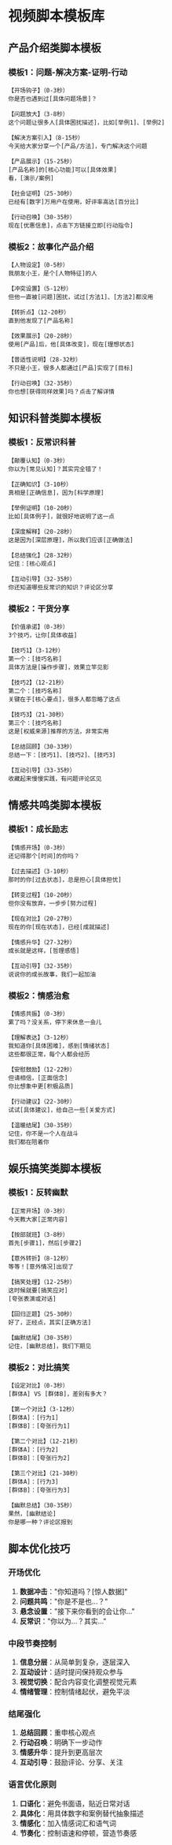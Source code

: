 # 视频脚本模板库

## 产品介绍类脚本模板

### 模板1：问题-解决方案-证明-行动

```
【开场钩子】（0-3秒）
你是否也遇到过[具体问题场景]？

【问题放大】（3-8秒）
这个问题让很多人[具体困扰描述]，比如[举例1]、[举例2]

【解决方案引入】（8-15秒）
今天给大家分享一个[产品/方法]，专门解决这个问题

【产品展示】（15-25秒）
[产品名称]的[核心功能]可以[具体效果]
看，[演示/案例]

【社会证明】（25-30秒）
已经有[数字]万用户在使用，好评率高达[百分比]

【行动召唤】（30-35秒）
现在[优惠信息]，点击下方链接立即[行动指令]
```

### 模板2：故事化产品介绍

```
【人物设定】（0-5秒）
我朋友小王，是个[人物特征]的人

【冲突设置】（5-12秒）
但他一直被[问题]困扰，试过[方法1]、[方法2]都没用

【转折点】（12-20秒）
直到他发现了[产品名称]

【效果展示】（20-28秒）
使用[产品]后，他[具体改变]，现在[理想状态]

【普适性说明】（28-32秒）
不只是小王，很多人都通过[产品]实现了[目标]

【行动召唤】（32-35秒）
你也想[获得同样效果]吗？点击了解详情
```

## 知识科普类脚本模板

### 模板1：反常识科普

```
【颠覆认知】（0-3秒）
你以为[常见认知]？其实完全错了！

【正确知识】（3-10秒）
真相是[正确信息]，因为[科学原理]

【举例证明】（10-20秒）
比如[具体例子]，就很好地说明了这一点

【深度解释】（20-28秒）
这是因为[深层原理]，所以我们应该[正确做法]

【总结强化】（28-32秒）
记住：[核心观点]

【互动引导】（32-35秒）
你还知道哪些反常识的知识？评论区分享
```

### 模板2：干货分享

```
【价值承诺】（0-3秒）
3个技巧，让你[具体收益]

【技巧1】（3-12秒）
第一个：[技巧名称]
具体方法是[操作步骤]，效果立竿见影

【技巧2】（12-21秒）
第二个：[技巧名称]
关键在于[核心要点]，很多人都忽略了这点

【技巧3】（21-30秒）
第三个：[技巧名称]
这是[权威来源]推荐的方法，非常实用

【总结回顾】（30-33秒）
总结一下：[技巧1]、[技巧2]、[技巧3]

【互动引导】（33-35秒）
收藏起来慢慢实践，有问题评论区见
```

## 情感共鸣类脚本模板

### 模板1：成长励志

```
【情感开场】（0-3秒）
还记得那个[时间]的你吗？

【过去描述】（3-10秒）
那时的你[过去状态]，总是担心[具体担忧]

【转变过程】（10-20秒）
但你没有放弃，一步步[努力过程]

【现在对比】（20-27秒）
现在的你[现在状态]，已经[成就描述]

【情感升华】（27-32秒）
成长就是这样，[哲理感悟]

【互动引导】（32-35秒）
说说你的成长故事，我们一起加油
```

### 模板2：情感治愈

```
【情感共振】（0-3秒）
累了吗？没关系，停下来休息一会儿

【理解表达】（3-12秒）
我知道你[具体困难]，感到[情绪状态]
这些都很正常，每个人都会经历

【安慰鼓励】（12-22秒）
但请相信，[正面信念]
你比想象中更[积极品质]

【行动建议】（22-30秒）
试试[具体建议]，给自己一些[关爱方式]

【温暖结尾】（30-35秒）
记住，你不是一个人在战斗
我们都在陪着你
```

## 娱乐搞笑类脚本模板

### 模板1：反转幽默

```
【正常开场】（0-3秒）
今天教大家[正常内容]

【按部就班】（3-8秒）
首先[步骤1]，然后[步骤2]

【意外转折】（8-12秒）
等等！[意外情况]出现了

【搞笑处理】（12-25秒）
这时候就要[搞笑应对]
[夸张表演或对话]

【回归正题】（25-30秒）
好了，正经点，其实[正确方法]

【幽默结尾】（30-35秒）
记住，[幽默总结]，我们下期见
```

### 模板2：对比搞笑

```
【设定对比】（0-3秒）
[群体A] VS [群体B]，差别有多大？

【第一个对比】（3-12秒）
[群体A]：[行为1]
[群体B]：[夸张行为1]

【第二个对比】（12-21秒）
[群体A]：[行为2]
[群体B]：[夸张行为2]

【第三个对比】（21-30秒）
[群体A]：[行为3]
[群体B]：[夸张行为3]

【幽默总结】（30-35秒）
果然，[幽默结论]
你是哪一种？评论区报到
```

## 脚本优化技巧

### 开场优化
1. **数据冲击**："你知道吗？[惊人数据]"
2. **问题共鸣**："你是不是也...？"
3. **悬念设置**："接下来你看到的会让你..."
4. **反常识**："你以为...？其实..."

### 中段节奏控制
1. **信息分层**：从简单到复杂，逐层深入
2. **互动设计**：适时提问保持观众参与
3. **视觉切换**：配合内容变化调整视觉元素
4. **情绪管理**：控制情绪起伏，避免平淡

### 结尾强化
1. **总结回顾**：重申核心观点
2. **行动召唤**：明确下一步动作
3. **情感升华**：提升到更高层次
4. **互动引导**：鼓励评论、分享、关注

### 语言优化原则
1. **口语化**：避免书面语，贴近日常对话
2. **具体化**：用具体数字和案例替代抽象描述
3. **情感化**：加入情感词汇和语气词
4. **节奏化**：控制语速和停顿，营造节奏感 
